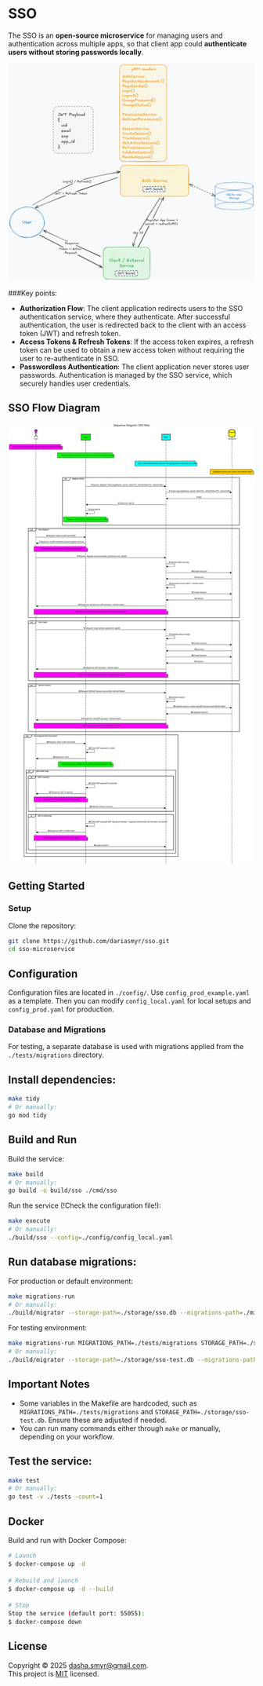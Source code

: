 # SSO
The SSO is an **open-source microservice** for managing users and authentication across multiple apps, so that client app could **authenticate users without storing passwords locally**. 

![SSO Architecture](docs/architecture.png "SSO Microservice Architecture")

###Key points:

- **Authorization Flow**: The client application redirects users to the SSO authentication service, where they authenticate. After successful authentication, the user is redirected back to the client with an access token (JWT) and refresh token.
- **Access Tokens & Refresh Tokens**: If the access token expires, a refresh token can be used to obtain a new access token without requiring the user to re-authenticate in SSO.
- **Passwordless Authentication**: The client application never stores user passwords. Authentication is managed by the SSO service, which securely handles user credentials.

## SSO Flow Diagram

![SSO Flow](docs/flow.svg "SSO Flow")

## Getting Started

### Setup
Clone the repository:

```bash
git clone https://github.com/dariasmyr/sso.git
cd sso-microservice
```

## Configuration
Configuration files are located in `./config/`. Use `config_prod_example.yaml` as a template. 
Then you can modify `config_local.yaml` for local setups and `config_prod.yaml` for production.

### Database and Migrations
For testing, a separate database is used with migrations applied from the `./tests/migrations` directory.

## Install dependencies:

```bash
make tidy
# Or manually:
go mod tidy
```

## Build and Run
Build the service:

```bash
make build
# Or manually:
go build -o build/sso ./cmd/sso
```

Run the service (!Check the configuration file!):

```bash
make execute
# Or manually:
./build/sso --config=./config/config_local.yaml
```

## Run database migrations:

For production or default environment:
```bash
make migrations-run
# Or manually:
./build/migrator --storage-path=./storage/sso.db --migrations-path=./migrations --migrations-table=migrations
```

For testing environment:
```bash
make migrations-run MIGRATIONS_PATH=./tests/migrations STORAGE_PATH=./storage/sso-test.db
# Or manually:
./build/migrator --storage-path=./storage/sso-test.db --migrations-path=./tests/migrations --migrations-table=migrations
```

## Important Notes
- Some variables in the Makefile are hardcoded, such as `MIGRATIONS_PATH=./tests/migrations` and `STORAGE_PATH=./storage/sso-test.db`. Ensure these are adjusted if needed.
- You can run many commands either through `make` or manually, depending on your workflow.

## Test the service:
```bash
make test
# Or manually:
go test -v ./tests -count=1
```

## Docker
Build and run with Docker Compose:
```bash
# Launch
$ docker-compose up -d

# Rebuild and launch
$ docker-compose up -d --build

# Stop
Stop the service (default port: 55055):
$ docker-compose down
```

## License
Copyright © 2025 [dasha.smyr@gmail.com](https://github.com/dariasmyr).<br />
This project is [MIT](LICENSE) licensed.




